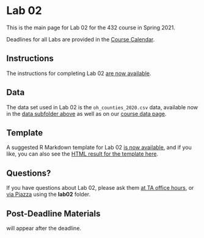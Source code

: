 # Lab 02 

This is the main page for Lab 02 for the 432 course in Spring 2021.

Deadlines for all Labs are provided in the [Course Calendar](https://thomaselove.github.io/432/calendar.html).

## Instructions

The instructions for completing Lab 02 [are now available](https://github.com/THOMASELOVE/432-2021/blob/master/labs/lab02/lab02_instructions.md).

## Data

The data set used in Lab 02 is the `oh_counties_2020.csv` data, available now in the [data subfolder above](https://github.com/THOMASELOVE/432-2021/tree/master/labs/lab02/data) as well as on our [course data page](https://github.com/THOMASELOVE/432-data).

## Template

A suggested R Markdown template for Lab 02 [is now available](https://github.com/THOMASELOVE/432-2021/blob/master/labs/lab02/lab02_template.Rmd), and if you like, you can also see the [HTML result for the template here](https://rpubs.com/TELOVE/lab02-template-432-2021).

## Questions?

If you have questions about Lab 02, please ask them [at TA office hours](https://thomaselove.github.io/432/contact.html), or [via Piazza](https://piazza.com/case/spring2021/pqhs432) using the **lab02** folder.

## Post-Deadline Materials

will appear after the deadline.
